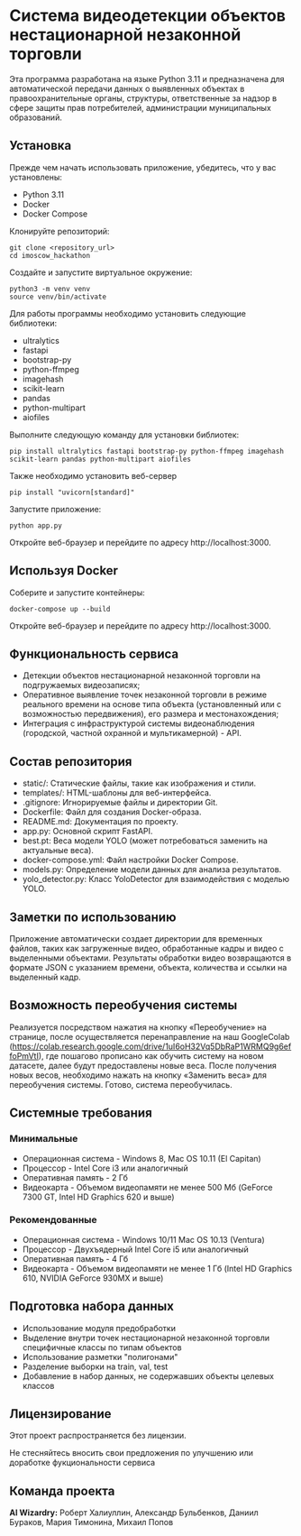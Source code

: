 # Система видеодетекции объектов нестационарной незаконной торговли

Эта программа разработана на языке Python 3.11 и предназначена для автоматической передачи данных о выявленных объектах в правоохранительные органы, структуры, ответственные за надзор в сфере защиты прав потребителей, администрации муниципальных образований. 

## Установка

Прежде чем начать использовать приложение, убедитесь, что у вас установлены:

- Python 3.11
- Docker
- Docker Compose

Клонируйте репозиторий:

```
git clone <repository_url>
cd imoscow_hackathon
```

Создайте и запустите виртуальное окружение:

```
python3 -m venv venv
source venv/bin/activate
```

Для работы программы необходимо установить следующие библиотеки:

- ultralytics
- fastapi
- bootstrap-py
- python-ffmpeg
- imagehash
- scikit-learn
- pandas
- python-multipart
- aiofiles

Выполните следующую команду для установки библиотек:
```
pip install ultralytics fastapi bootstrap-py python-ffmpeg imagehash scikit-learn pandas python-multipart aiofiles
```

Также необходимо установить веб-сервер
```
pip install "uvicorn[standard]"
```

Запустите приложение:
```
python app.py
```

Откройте веб-браузер и перейдите по адресу http://localhost:3000.

## Используя Docker
Соберите и запустите контейнеры:
```
docker-compose up --build
```

Откройте веб-браузер и перейдите по адресу http://localhost:3000.


## Функциональность сервиса
- Детекции объектов нестационарной незаконной торговли на подгружаемых видеозаписях;
- Оперативное выявление точек незаконной торговли в режиме реального времени на основе типа объекта (установленный или с возможностью передвижения), его размера и местонахождения;
- Интеграция с инфраструктурой системы видеонаблюдения (городской, частной охранной и мультикамерной) - API.

## Состав репозитория
- static/: Статические файлы, такие как изображения и стили.
- templates/: HTML-шаблоны для веб-интерфейса.
- .gitignore: Игнорируемые файлы и директории Git.
- Dockerfile: Файл для создания Docker-образа.
- README.md: Документация по проекту.
- app.py: Основной скрипт FastAPI.
- best.pt: Веса модели YOLO (может потребоваться заменить на актуальные веса).
- docker-compose.yml: Файл настройки Docker Compose.
- models.py: Определение модели данных для анализа результатов.
- yolo_detector.py: Класс YoloDetector для взаимодействия с моделью YOLO.

## Заметки по использованию

Приложение автоматически создает директории для временных файлов, таких как загруженные видео, обработанные кадры и видео с выделенными объектами.
Результаты обработки видео возвращаются в формате JSON с указанием времени, объекта, количества и ссылки на выделенный кадр.

## Возможность переобучения системы
Реализуется посредством нажатия на кнопку «Переобучение» на странице, после осуществляется перенаправление на наш GoogleColab (https://colab.research.google.com/drive/1uI6oH32Vq5DbRaP1WRMQ9g6effoPmVtI), где пошагово прописано как обучить систему на новом датасете, далее будут предоставлены новые веса. После получения новых весов, необходимо нажать на кнопку «Заменить веса» для переобучения системы. Готово, система переобучилась.

## Системные требования
### Минимальные	
- Операционная система	- Windows 8, Mac OS 10.11 (El Capitan)
- Процессор	- Intel Core i3 или аналогичный
- Оперативная память	- 2 Гб
- Видеокарта	- Объемом видеопамяти не менее 500 Мб (GeForce 7300 GT, Intel HD Graphics 620 и выше)
### Рекомендованные
- Операционная система	- Windows 10/11 Mac OS 10.13 (Ventura)
- Процессор	- Двухъядерный Intel Core i5 или аналогичный
- Оперативная память	- 4 Гб
- Видеокарта	- Объемом видеопамяти не менее 1 Гб (Intel HD Graphics 610, NVIDIA GeForce 930MX и выше)

## Подготовка набора данных

- Использование модуля предобработки
- Выделение внутри точек нестационарной незаконной торговли специфичные классы по типам объектов
- Использование разметки "полигонами"
- Разделение выборки на train, val, test
- Добавление в набор данных, не содержавших объекты целевых классов

## Лицензирование

Этот проект распространяется без лицензии.

Не стесняйтесь вносить свои предложения по улучшению или доработке фукциональности сервиса

## Команда проекта

__AI Wizardry:__ Роберт Халиуллин, Александр Бульбенков, Даниил Бураков, Мария Тимонина, Михаил Попов
